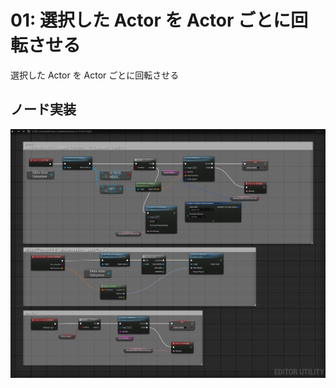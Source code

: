 # 01: 選択した Actor を Actor ごとに回転させる

選択した Actor を Actor ごとに回転させる

## ノード実装

![ノード実装](Images/EUBP_ScriptableTools_RotateEachActors-EventGraph.png)
